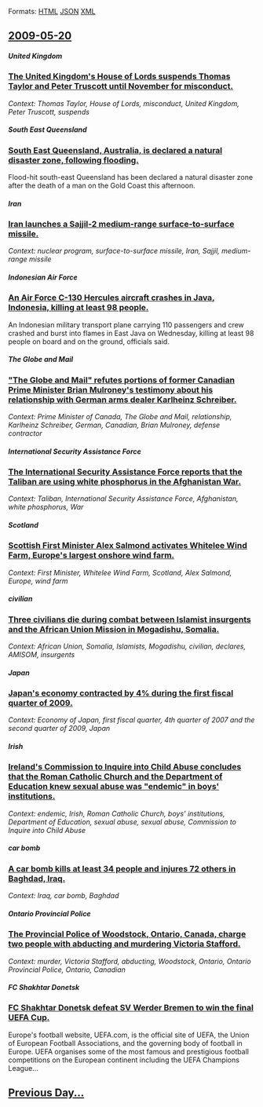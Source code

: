 
Formats: [HTML](2009/05/20/index.html)  [JSON](2009/05/20/index.json)  [XML](2009/05/20/index.xml)  

## [2009-05-20](/news/2009/05/20/index.md)

##### United Kingdom
### [ The United Kingdom's House of Lords suspends Thomas Taylor and Peter Truscott until November for misconduct. ](/news/2009/05/20/the-united-kingdom-s-house-of-lords-suspends-thomas-taylor-and-peter-truscott-until-november-for-misconduct.md)
_Context: Thomas Taylor, House of Lords, misconduct, United Kingdom, Peter Truscott, suspends_

##### South East Queensland
### [ South East Queensland, Australia, is declared a natural disaster zone, following flooding. ](/news/2009/05/20/south-east-queensland-australia-is-declared-a-natural-disaster-zone-following-flooding.md)
Flood-hit south-east Queensland has been declared a natural disaster zone after the death of a man on the Gold Coast this afternoon.

##### Iran
### [ Iran launches a Sajjil-2 medium-range surface-to-surface missile. ](/news/2009/05/20/iran-launches-a-sajjil-2-medium-range-surface-to-surface-missile.md)
_Context: nuclear program, surface-to-surface missile, Iran, Sajjil, medium-range missile_

##### Indonesian Air Force
### [ An Air Force C-130 Hercules aircraft crashes in Java, Indonesia, killing at least 98 people. ](/news/2009/05/20/an-air-force-c-130-hercules-aircraft-crashes-in-java-indonesia-killing-at-least-98-people.md)
An Indonesian military transport plane carrying 110 passengers and crew crashed and burst into flames in East Java on Wednesday, killing at least 98 people on board and on the ground, officials said.

##### The Globe and Mail
### [ "The Globe and Mail" refutes portions of former Canadian Prime Minister Brian Mulroney's testimony about his relationship with German arms dealer Karlheinz Schreiber. ](/news/2009/05/20/the-globe-and-mail-refutes-portions-of-former-canadian-prime-minister-brian-mulroney-s-testimony-about-his-relationship-with-german-arms.md)
_Context: Prime Minister of Canada, The Globe and Mail, relationship, Karlheinz Schreiber, German, Canadian, Brian Mulroney, defense contractor_

##### International Security Assistance Force
### [ The International Security Assistance Force reports that the Taliban are using white phosphorus in the Afghanistan War. ](/news/2009/05/20/the-international-security-assistance-force-reports-that-the-taliban-are-using-white-phosphorus-in-the-afghanistan-war.md)
_Context: Taliban, International Security Assistance Force, Afghanistan, white phosphorus, War_

##### Scotland
### [ Scottish First Minister Alex Salmond activates Whitelee Wind Farm, Europe's largest onshore wind farm. ](/news/2009/05/20/scottish-first-minister-alex-salmond-activates-whitelee-wind-farm-europe-s-largest-onshore-wind-farm.md)
_Context: First Minister, Whitelee Wind Farm, Scotland, Alex Salmond, Europe, wind farm_

##### civilian
### [ Three civilians die during combat between Islamist insurgents and the African Union Mission in Mogadishu, Somalia. ](/news/2009/05/20/three-civilians-die-during-combat-between-islamist-insurgents-and-the-african-union-mission-in-mogadishu-somalia.md)
_Context: African Union, Somalia, Islamists, Mogadishu, civilian, declares, AMISOM, insurgents_

##### Japan
### [ Japan's economy contracted by 4% during the first fiscal quarter of 2009. ](/news/2009/05/20/japan-s-economy-contracted-by-4-during-the-first-fiscal-quarter-of-2009.md)
_Context: Economy of Japan, first fiscal quarter, 4th quarter of 2007 and the second quarter of 2009, Japan_

##### Irish
### [ Ireland's Commission to Inquire into Child Abuse concludes that the Roman Catholic Church and the Department of Education knew sexual abuse was "endemic" in boys' institutions. ](/news/2009/05/20/ireland-s-commission-to-inquire-into-child-abuse-concludes-that-the-roman-catholic-church-and-the-department-of-education-knew-sexual-abuse.md)
_Context: endemic, Irish, Roman Catholic Church, boys' institutions, Department of Education, sexual abuse, sexual abuse, Commission to Inquire into Child Abuse_

##### car bomb
### [ A car bomb kills at least 34 people and injures 72 others in Baghdad, Iraq. ](/news/2009/05/20/a-car-bomb-kills-at-least-34-people-and-injures-72-others-in-baghdad-iraq.md)
_Context: Iraq, car bomb, Baghdad_

##### Ontario Provincial Police
### [ The Provincial Police of Woodstock, Ontario, Canada, charge two people with abducting and murdering Victoria Stafford. ](/news/2009/05/20/the-provincial-police-of-woodstock-ontario-canada-charge-two-people-with-abducting-and-murdering-victoria-stafford.md)
_Context: murder, Victoria Stafford, abducting, Woodstock, Ontario, Ontario Provincial Police, Ontario, Canadian_

##### FC Shakhtar Donetsk
### [ FC Shakhtar Donetsk defeat SV Werder Bremen to win the final UEFA Cup. ](/news/2009/05/20/fc-shakhtar-donetsk-defeat-sv-werder-bremen-to-win-the-final-uefa-cup.md)
Europe&#39;s football website, UEFA.com, is the official site of UEFA, the Union of European Football Associations, and the governing body of football in Europe. UEFA organises some of the most famous and prestigious football competitions on the European continent including the UEFA Champions League...

## [Previous Day...](/news/2009/05/19/index.md)

